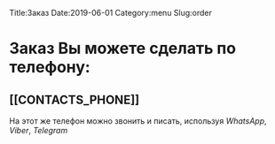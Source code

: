 Title:Заказ
Date:2019-06-01
Category:menu
Slug:order

# Заказ Вы можете сделать по телефону:
## [[CONTACTS_PHONE]] ##
На этот же телефон можно звонить и писать, используя *WhatsApp*, *Viber*, *Telegram*
